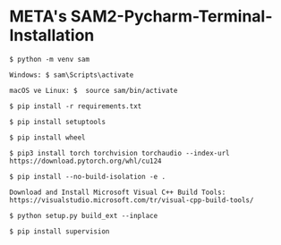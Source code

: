 # META's SAM2-Pycharm-Terminal-Installation


    $ python -m venv sam
  
    Windows: $ sam\Scripts\activate

    macOS ve Linux: $  source sam/bin/activate

    $ pip install -r requirements.txt
  
    $ pip install setuptools
  
    $ pip install wheel
  
    $ pip3 install torch torchvision torchaudio --index-url https://download.pytorch.org/whl/cu124
  
    $ pip install --no-build-isolation -e .

    Download and Install Microsoft Visual C++ Build Tools: https://visualstudio.microsoft.com/tr/visual-cpp-build-tools/

    $ python setup.py build_ext --inplace

    $ pip install supervision
